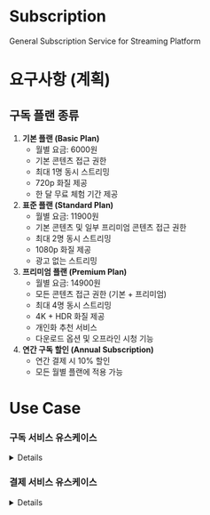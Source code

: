 # Subscription
General Subscription Service for Streaming Platform

# 요구사항 (계획)
## 구독 플랜 종류

1. **기본 플랜 (Basic Plan)**
    - 월별 요금: 6000원
    - 기본 콘텐츠 접근 권한
    - 최대 1명 동시 스트리밍
    - 720p 화질 제공
    - 한 달 무료 체험 기간 제공
2. **표준 플랜 (Standard Plan)**
    - 월별 요금: 11900원
    - 기본 콘텐츠 및 일부 프리미엄 콘텐츠 접근 권한
    - 최대 2명 동시 스트리밍
    - 1080p 화질 제공
    - 광고 없는 스트리밍
3. **프리미엄 플랜 (Premium Plan)**
    - 월별 요금: 14900원
    - 모든 콘텐츠 접근 권한 (기본 + 프리미엄)
    - 최대 4명 동시 스트리밍
    - 4K + HDR 화질 제공
    - 개인화 추천 서비스
    - 다운로드 옵션 및 오프라인 시청 기능
4. **연간 구독 할인 (Annual Subscription)**
    - 연간 결제 시 10% 할인
    - 모든 월별 플랜에 적용 가능


# Use Case

### 구독 서비스 유스케이스
<details>

    구독 계획 조회
        사용자가 다양한 구독 계획을 볼 수 있습니다.
        사용자는 구독 계획의 세부 사항(가격, 기간 등)을 확인할 수 있습니다.

    신규 구독 등록
        사용자는 원하는 구독 계획을 선택하여 구독을 시작할 수 있습니다.
        사용자는 결제 정보를 입력하여 구독을 활성화할 수 있습니다.

    구독 갱신
        사용자는 활성 구독을 자동 또는 수동으로 갱신할 수 있습니다.
        시스템은 구독 만료일에 자동으로 구독을 갱신합니다.

    구독 취소
        사용자는 언제든지 구독을 취소할 수 있습니다.
        시스템은 취소 요청 후 다음 결제 주기부터 구독을 중지합니다.

    구독 변경
        사용자는 현재 구독 계획을 업그레이드하거나 다운그레이드할 수 있습니다.
        시스템은 새로운 요금을 적용하고 다음 결제 주기부터 변경 사항을 적용합니다.

    구독 상태 확인
        사용자는 현재 구독의 상태(활성, 중지, 만료)를 확인할 수 있습니다.

    구독 알림
        시스템은 구독이 갱신되거나 만료되기 전에 사용자에게 알림을 보냅니다.

    구독 이력 조회
        사용자는 자신의 구독 이력과 결제 내역을 조회할 수 있습니다.

</details>

### 결제 서비스 유스케이스

<details>

    결제 수단 등록
        사용자는 결제 수단(신용카드, 은행 계좌 등)을 등록할 수 있습니다.
        시스템은 결제 수단의 유효성을 검증합니다.

    결제 수단 변경
        사용자는 등록된 결제 수단을 변경할 수 있습니다.

    결제 실행
        사용자는 구독 결제를 위한 결제를 실행할 수 있습니다.
        시스템은 결제 승인 및 거래를 처리합니다.

    결제 이력 조회
        사용자는 자신의 결제 이력을 조회할 수 있습니다.

    결제 실패 처리
        시스템은 결제 실패 시 사용자에게 알림을 보내고, 다시 시도할 수 있도록 합니다.

    환불 요청 처리
        사용자는 특정 조건하에 환불을 요청할 수 있습니다.
        시스템은 환불 요청을 검토하고 처리합니다.

    결제 보안 검증
        시스템은 모든 결제가 보안 프로토콜을 통해 이루어짐을 보장합니다.

    자동 결제 설정
        사용자는 구독 결제를 위한 자동 결제를 설정할 수 있습니다.
        시스템은 주기적으로 결제를 자동으로 실행합니다.
</details>